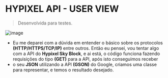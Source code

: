 # HYPIXEL API - USER VIEW
> Desenvolvida para testes.

![image](https://staticassets.hypixel.net/news/5cfe76f01f26c.new%20game%20Skyblock.png)

- Eu me deparei com a dúvida em entender o básico sobre os protocolos **(HTTP/HTTPS/TCP/IP)** entre outros. Então eu pensei, vou tentar algo com a API do **Hypixel Sky Block**, e ai está, o código funciona fazendo requisições do tipo **(GET)** para a API, após isto conseguimos receber
- o seu **JSON** utilizando a API **(GSON)** do Google, criamos uma classe para representar, e temos o resultado desejado.
